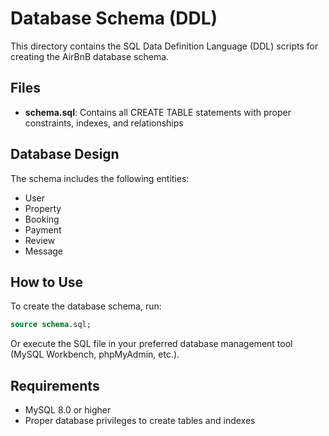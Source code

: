 # Database Schema (DDL)

This directory contains the SQL Data Definition Language (DDL) scripts for creating the AirBnB database schema.

## Files

- **schema.sql**: Contains all CREATE TABLE statements with proper constraints, indexes, and relationships

## Database Design

The schema includes the following entities:
- User
- Property
- Booking
- Payment
- Review
- Message

## How to Use

To create the database schema, run:
```sql
source schema.sql;
```

Or execute the SQL file in your preferred database management tool (MySQL Workbench, phpMyAdmin, etc.).

## Requirements

- MySQL 8.0 or higher
- Proper database privileges to create tables and indexes